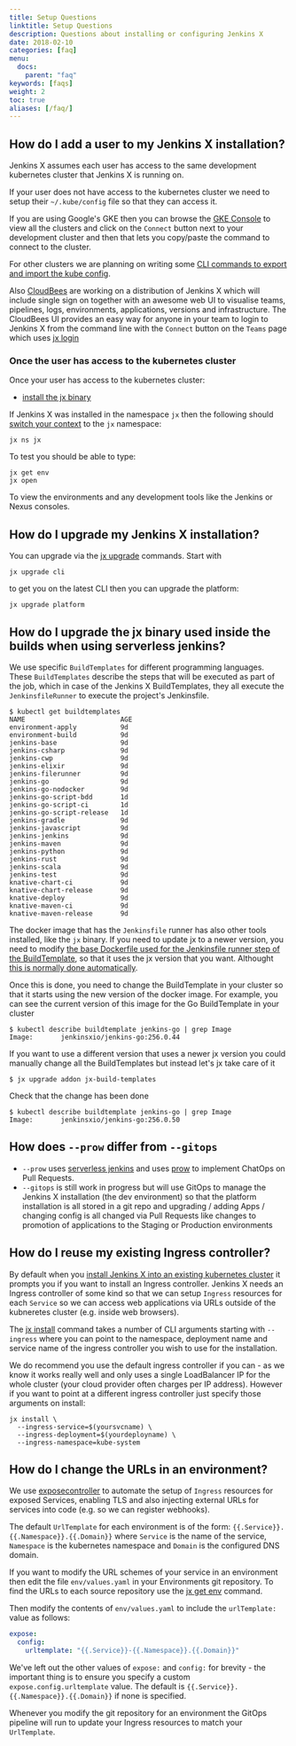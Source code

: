 ```yaml
---
title: Setup Questions
linktitle: Setup Questions
description: Questions about installing or configuring Jenkins X
date: 2018-02-10
categories: [faq]
menu:
  docs:
    parent: "faq"
keywords: [faqs]
weight: 2
toc: true
aliases: [/faq/]
---
```


## How do I add a user to my Jenkins X installation?

Jenkins X assumes each user has access to the same development kubernetes cluster that Jenkins X is running on.

If your user does not have access to the kubernetes cluster we need to setup their `~/.kube/config` file so that they can access it. 

If you are using Google's GKE then you can browse the [GKE Console](https://console.cloud.google.com) to view all the clusters and click on the `Connect` button next to your development cluster and then that lets you copy/paste the command to connect to the cluster.

For other clusters we are planning on writing some [CLI commands to export and import the kube config](https://github.com/jenkins-x/jx/issues/1406).

Also [CloudBees](https://www.cloudbees.com/) are working on a distribution of Jenkins X which will include single sign on together with an awesome web UI to visualise teams, pipelines, logs, environments, applications, versions and infrastructure. The CloudBees UI provides an easy way for anyone in your team to login to Jenkins X from the command line with the `Connect` button on the `Teams` page which uses [jx login](/commands/jx_login/) 

### Once the user has access to the kubernetes cluster

Once your user has access to the kubernetes cluster:

* [install the jx binary](/getting-started/install/)

If Jenkins X was installed in the namespace `jx` then the following should [switch your context](/developing/kube-context/) to the `jx` namespace:

    jx ns jx

To test you should be able to type:

    jx get env
    jx open

To view the environments and any development tools like the Jenkins or Nexus consoles.

## How do I upgrade my Jenkins X installation?

You can upgrade via the [jx upgrade](/commands/jx_upgrade/) commands. Start with 

```shell 
jx upgrade cli
```

to get you on the latest CLI then you can upgrade the platform:

```shell 
jx upgrade platform
```

## How do I upgrade the jx binary used inside the builds when using serverless jenkins?

We use specific `BuildTemplates` for different programming languages. These `BuildTemplates` describe the steps that will be executed as part of the job, which in case of the Jenkins X BuildTemplates, they all execute the `JenkinsfileRunner` to execute the project's Jenkinsfile.

```
$ kubectl get buildtemplates
NAME                        AGE
environment-apply           9d
environment-build           9d
jenkins-base                9d
jenkins-csharp              9d
jenkins-cwp                 9d
jenkins-elixir              9d
jenkins-filerunner          9d
jenkins-go                  9d
jenkins-go-nodocker         9d
jenkins-go-script-bdd       1d
jenkins-go-script-ci        1d
jenkins-go-script-release   1d
jenkins-gradle              9d
jenkins-javascript          9d
jenkins-jenkins             9d
jenkins-maven               9d
jenkins-python              9d
jenkins-rust                9d
jenkins-scala               9d
jenkins-test                9d
knative-chart-ci            9d
knative-chart-release       9d
knative-deploy              9d
knative-maven-ci            9d
knative-maven-release       9d
```

The docker image that has the `Jenkinsfile` runner has also other tools installed, like the `jx` binary. If you need to update jx to a newer version, you need to modify [the base Dockerfile used for the Jenkinsfile runner step of the BuildTemplate](https://github.com/jenkins-x/jenkins-x-serverless/blob/def939f559b6b0e6735c043ce032686397053a6e/Dockerfile.base#L120-L123), so that it uses the jx version that you want. Althought [this is normally done automatically](https://github.com/jenkins-x/jenkins-x-serverless/commits/def939f559b6b0e6735c043ce032686397053a6e/Dockerfile.base).

Once this is done, you need to change the BuildTemplate in your cluster so that it starts using the new version of the docker image. For example, you can see the current version of this image for the Go BuildTemplate in your cluster

```
$ kubectl describe buildtemplate jenkins-go | grep Image
Image:       jenkinsxio/jenkins-go:256.0.44
```

If you want to use a different version that uses a newer jx version you could manually change all the BuildTemplates but instead let's jx take care of it

```
$ jx upgrade addon jx-build-templates
```

Check that the change has been done

```
$ kubectl describe buildtemplate jenkins-go | grep Image
Image:       jenkinsxio/jenkins-go:256.0.50
```

## How does `--prow` differ from `--gitops`

* `--prow` uses [serverless jenkins](/news/serverless-jenkins/) and uses [prow](https://github.com/kubernetes/test-infra/tree/master/prow) to implement ChatOps on Pull Requests.
*  `--gitops` is still work in progress but will use GitOps to manage the Jenkins X installation (the dev environment) so that the platform installation is all stored in a git repo and upgrading / adding Apps / changing config is all changed via Pull Requests like changes to promotion of applications to the Staging or Production environments

## How do I reuse my existing Ingress controller?

By default when you [install Jenkins X into an existing kubernetes cluster](/getting-started/install-on-cluster/) it prompts you if you want to install an Ingress controller. Jenkins X needs an Ingress controller of some kind so that we can setup `Ingress` resources for each `Service` so we can access web applications via URLs outside of the kubneretes cluster (e.g. inside web browsers).

The [jx install](/commands/jx_install/) command takes a number of CLI arguments starting with `--ingress` where you can point to the namespace, deployment name and service name of the ingress controller you wish to use for the installation. 

We do recommend you use the default ingress controller if you can - as we know it works really well and only uses a single LoadBalancer IP for the whole cluster (your cloud provider often charges per IP address). However if you want to point at a different ingress controller just specify those arguments on install:

```shell 
jx install \
  --ingress-service=$(yoursvcname) \
  --ingress-deployment=$(yourdeployname) \
  --ingress-namespace=kube-system
```

## How do I change the URLs in an environment?

We use [exposecontroller](https://github.com/jenkins-x/exposecontroller) to automate the setup of `Ingress` resources for exposed Services, enabling TLS and also injecting external URLs for services into code (e.g. so we can register webhooks).

The default `UrlTemplate` for each environment is of the form: `{{.Service}}.{{.Namespace}}.{{.Domain}}` where `Service` is the name of the service, `Namespace` is the kubernetes namespace and `Domain` is the configured DNS domain.

If you want to modify the URL schemes of your service in an environment then edit the file `env/values.yaml` in your Environments git repository. To find the URLs to each source repository use the [jx get env]() command.

Then modify the contents of `env/values.yaml` to include the `urlTemplate:` value as follows:

```yaml 
expose:
  config:
    urltemplate: "{{.Service}}-{{.Namespace}}.{{.Domain}}"
```
    
We've left out the other values of `expose:` and `config:` for brevity - the important thing is to ensure you specify a custom `expose.config.urltemplate` value. The default is `{{.Service}}.{{.Namespace}}.{{.Domain}}` if none is specified.

Whenever you modify the git repository for an environment the GitOps pipeline will run to update your Ingress resources to match your `UrlTemplate`.
 

